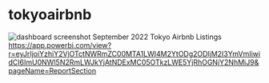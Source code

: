 # tokyoairbnb

![dashboard screenshot](https://github.com/rakimreid/tokyoairbnb/blob/main/tokyo%20japan%20september%202022%20airbnb%20listings.jpg?raw=true)
September 2022 Tokyo Airbnb Listings
https://app.powerbi.com/view?r=eyJrIjoiYzhiY2VjOTctNWRmZC00MTA1LWI4M2YtODg2ODljM2I3YmVmIiwidCI6ImU0NWI5N2RmLWJkYjAtNDExMC05OTkzLWE5YjRhOGNjY2NhMiJ9&pageName=ReportSection
